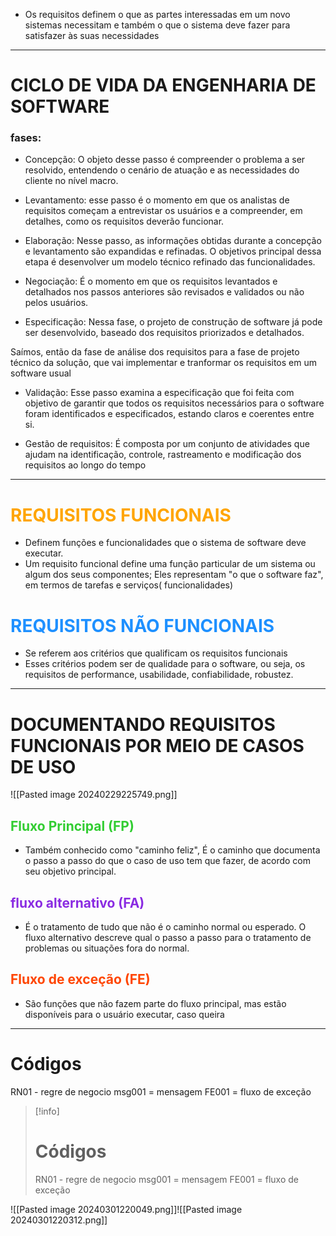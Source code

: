- Os requisitos definem o que as partes interessadas em um novo sistemas necessitam e também o que o sistema deve fazer para satisfazer às suas necessidades
---
# CICLO DE VIDA DA ENGENHARIA DE SOFTWARE
### fases:
- Concepção: O objeto desse passo é compreender o problema a ser resolvido, entendendo o cenário de atuação e as  necessidades do cliente no nível macro.

- Levantamento: esse passo é o momento em que os analistas de requisitos começam a entrevistar os usuários e a compreender, em detalhes, como os requisitos deverão  funcionar.

- Elaboração: Nesse passo, as informações obtidas durante a concepção e levantamento são expandidas e refinadas. O objetivos principal dessa etapa é desenvolver um modelo técnico refinado das funcionalidades.

- Negociação: É o momento em que os requisitos levantados e detalhados nos passos anteriores são revisados e validados ou não pelos usuários.

- Especificação:  Nessa fase, o projeto de construção de software já pode ser desenvolvido, baseado dos requisitos priorizados e detalhados.

Saímos, então da fase de análise dos requisitos para a fase de projeto técnico da solução, que vai implementar e tranformar os requisitos em um software usual

- Validação: Esse passo examina a especificação que foi feita com objetivo de garantir que todos os requisitos necessários para o software foram identificados e especificados, estando claros e coerentes entre si.

- Gestão de requisitos: É composta por um conjunto de atividades que ajudam na identificação, controle, rastreamento e modificação dos requisitos ao longo do tempo
---
# <span style="color:orange">REQUISITOS FUNCIONAIS</span>
- Definem funções e funcionalidades que o sistema de software deve executar.
- Um requisito funcional define uma função particular de um sistema ou algum dos seus componentes; Eles representam "o que o software faz", em termos de tarefas e serviços( funcionalidades)
# <span style="color: #1E90FF">REQUISITOS NÃO FUNCIONAIS</span>
- Se referem aos critérios que qualificam os requisitos funcionais
- Esses critérios podem ser de qualidade para o software, ou seja, os requisitos de performance, usabilidade, confiabilidade, robustez.
---
# DOCUMENTANDO REQUISITOS FUNCIONAIS POR MEIO DE CASOS DE USO
![[Pasted image 20240229225749.png]]
##  <span style="color:#32CD32">Fluxo Principal (FP)</span> 
- Também conhecido como "caminho feliz", É o caminho que documenta o passo a passo do que o caso de uso tem que fazer, de acordo com seu objetivo principal.

## <span style="color:#8A2BE2">fluxo alternativo (FA)</span>
- É o tratamento de tudo que não é o caminho normal ou esperado. O fluxo alternativo descreve qual o passo a passo para o tratamento de problemas ou situações fora do normal.

## <span style="color:#FF4500">Fluxo de exceção (FE)</span>
- São funções que não fazem parte do fluxo principal, mas estão disponíveis para o usuário executar, caso queira
---
# Códigos
RN01 - regre de negocio
msg001 = mensagem
FE001 = fluxo de exceção
>[!info]
># Códigos
> RN01 - regre de negocio
>msg001 = mensagem
>FE001 = fluxo de exceção

![[Pasted image 20240301220049.png]]![[Pasted image 20240301220312.png]]